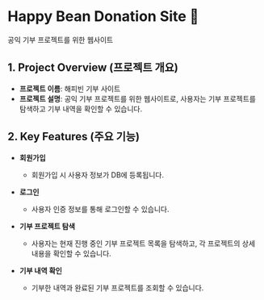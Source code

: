 # Happy Bean Donation Site 🌱  
공익 기부 프로젝트를 위한 웹사이트

## 1. Project Overview (프로젝트 개요)  
- **프로젝트 이름**: 해피빈 기부 사이트  
- **프로젝트 설명**: 공익 기부 프로젝트를 위한 웹사이트로, 사용자는 기부 프로젝트를 탐색하고 기부 내역을 확인할 수 있습니다.

## 2. Key Features (주요 기능)  
- **회원가입**  
  - 회원가입 시 사용자 정보가 DB에 등록됩니다.
  
- **로그인**  
  - 사용자 인증 정보를 통해 로그인할 수 있습니다.
  
- **기부 프로젝트 탐색**  
  - 사용자는 현재 진행 중인 기부 프로젝트 목록을 탐색하고, 각 프로젝트의 상세 내용을 확인할 수 있습니다.
  
- **기부 내역 확인**  
  - 기부한 내역과 완료된 기부 프로젝트를 조회할 수 있습니다.

